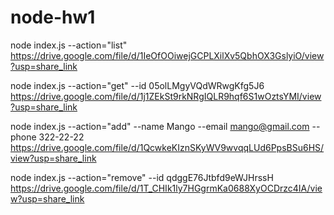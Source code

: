 # node-hw1



node index.js --action="list"
https://drive.google.com/file/d/1IeOfOOiwejGCPLXilXv5QbhOX3GslyiO/view?usp=share_link

node index.js --action="get" --id 05olLMgyVQdWRwgKfg5J6
https://drive.google.com/file/d/1j1ZEkSt9rkNRgIQLR9hqf6S1wOztsYMI/view?usp=share_link


node index.js --action="add" --name Mango --email mango@gmail.com --phone 322-22-22
https://drive.google.com/file/d/1QcwkeKIznSKyWV9wvqqLUd6PpsBSu6HS/view?usp=share_link


node index.js --action="remove" --id qdggE76Jtbfd9eWJHrssH
https://drive.google.com/file/d/1T_CHIk1ly7HGgrmKa0688XyOCDrzc4IA/view?usp=share_link